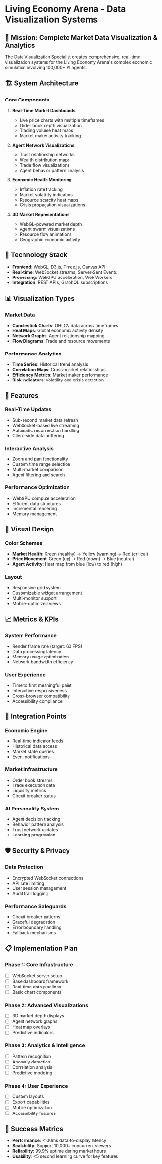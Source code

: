 # Living Economy Arena - Data Visualization Systems

## 🎯 Mission: Complete Market Data Visualization & Analytics

The Data Visualization Specialist creates comprehensive, real-time visualization systems for the Living Economy Arena's complex economic simulation involving 100,000+ AI agents.

## 🏗️ System Architecture

### Core Components

1. **Real-Time Market Dashboards**
   - Live price charts with multiple timeframes
   - Order book depth visualization
   - Trading volume heat maps
   - Market maker activity tracking

2. **Agent Network Visualizations**
   - Trust relationship networks
   - Wealth distribution maps
   - Trade flow visualizations
   - Agent behavior pattern analysis

3. **Economic Health Monitoring**
   - Inflation rate tracking
   - Market volatility indicators
   - Resource scarcity heat maps
   - Crisis propagation visualizations

4. **3D Market Representations**
   - WebGL-powered market depth
   - Agent swarm visualizations
   - Resource flow animations
   - Geographic economic activity

## 🔧 Technology Stack

- **Frontend**: WebGL, D3.js, Three.js, Canvas API
- **Real-time**: WebSocket streams, Server-Sent Events
- **Processing**: WebGPU acceleration, Web Workers
- **Integration**: REST APIs, GraphQL subscriptions

## 📊 Visualization Types

### Market Data
- **Candlestick Charts**: OHLCV data across timeframes
- **Heat Maps**: Global economic activity density
- **Network Graphs**: Agent relationship mapping
- **Flow Diagrams**: Trade and resource movements

### Performance Analytics
- **Time Series**: Historical trend analysis
- **Correlation Maps**: Cross-market relationships
- **Efficiency Metrics**: Market maker performance
- **Risk Indicators**: Volatility and crisis detection

## 🚀 Features

### Real-Time Updates
- Sub-second market data refresh
- WebSocket-based live streaming
- Automatic reconnection handling
- Client-side data buffering

### Interactive Analysis
- Zoom and pan functionality
- Custom time range selection
- Multi-market comparison
- Agent filtering and search

### Performance Optimization
- WebGPU compute acceleration
- Efficient data structures
- Incremental rendering
- Memory management

## 🎨 Visual Design

### Color Schemes
- **Market Health**: Green (healthy) → Yellow (warning) → Red (critical)
- **Price Movement**: Green (up) → Red (down) → Blue (neutral)
- **Agent Activity**: Heat map from blue (low) to red (high)

### Layout
- Responsive grid system
- Customizable widget arrangement
- Multi-monitor support
- Mobile-optimized views

## 📈 Metrics & KPIs

### System Performance
- Render frame rate (target: 60 FPS)
- Data processing latency
- Memory usage optimization
- Network bandwidth efficiency

### User Experience
- Time to first meaningful paint
- Interactive responsiveness
- Cross-browser compatibility
- Accessibility compliance

## 🔗 Integration Points

### Economic Engine
- Real-time indicator feeds
- Historical data access
- Market state queries
- Event notifications

### Market Infrastructure
- Order book streams
- Trade execution data
- Liquidity metrics
- Circuit breaker status

### AI Personality System
- Agent decision tracking
- Behavior pattern analysis
- Trust network updates
- Learning progression

## 🛡️ Security & Privacy

### Data Protection
- Encrypted WebSocket connections
- API rate limiting
- User session management
- Audit trail logging

### Performance Safeguards
- Circuit breaker patterns
- Graceful degradation
- Error boundary handling
- Fallback mechanisms

## 📋 Implementation Plan

### Phase 1: Core Infrastructure
- [ ] WebSocket server setup
- [ ] Base dashboard framework
- [ ] Real-time data pipelines
- [ ] Basic chart components

### Phase 2: Advanced Visualizations
- [ ] 3D market depth displays
- [ ] Agent network graphs
- [ ] Heat map overlays
- [ ] Predictive indicators

### Phase 3: Analytics & Intelligence
- [ ] Pattern recognition
- [ ] Anomaly detection
- [ ] Correlation analysis
- [ ] Predictive modeling

### Phase 4: User Experience
- [ ] Custom layouts
- [ ] Export capabilities
- [ ] Mobile optimization
- [ ] Accessibility features

## 🎯 Success Metrics

- **Performance**: <100ms data-to-display latency
- **Scalability**: Support 10,000+ concurrent viewers
- **Reliability**: 99.9% uptime during market hours
- **Usability**: <5 second learning curve for key features